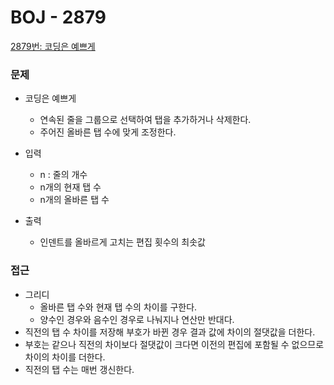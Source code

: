 # BOJ - 2879

[2879번: 코딩은 예쁘게](https://www.acmicpc.net/problem/2879)

### 문제

- 코딩은 예쁘게
    - 연속된 줄을 그룹으로 선택하여 탭을 추가하거나 삭제한다.
    - 주어진 올바른 탭 수에 맞게 조정한다.

- 입력
    - n : 줄의 개수
    - n개의 현재 탭 수
    - n개의 올바른 탭 수
    
- 출력
    - 인덴트를 올바르게 고치는 편집 횟수의 최솟값
    

### 접근

- 그리디
    - 올바른 탭 수와 현재 탭 수의 차이를 구한다.
    - 양수인 경우와 음수인 경우로 나눠지나 연산만 반대다.
- 직전의 탭 수 차이를 저장해 부호가 바뀐 경우 결과 값에 차이의 절댓값을 더한다.
- 부호는 같으나 직전의 차이보다 절댓값이 크다면 이전의 편집에 포함될 수 없으므로 차이의 차이를 더한다.
- 직전의 탭 수는 매번 갱신한다.
